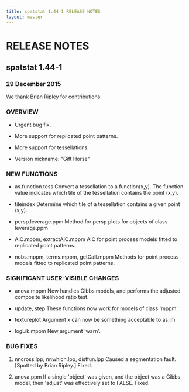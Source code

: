 ```yaml
---
title: spatstat 1.44-1 RELEASE NOTES
layout: master
---
```


# RELEASE NOTES

## spatstat 1.44-1

### 29 December 2015

   We thank Brian Ripley for contributions.

### OVERVIEW

 * Urgent bug fix.

 * More support for replicated point patterns.

 * More support for tessellations.

 * Version nickname: "Gift Horse"

### NEW FUNCTIONS

 * as.function.tess
   Convert a tessellation to a function(x,y). The function value
   indicates which tile of the tessellation contains the point (x,y).

 * tileindex
   Determine which tile of a tessellation contains a given point (x,y).

 * persp.leverage.ppm
   Method for persp plots for objects of class leverage.ppm

 * AIC.mppm, extractAIC.mppm
   AIC for point process models fitted to replicated point patterns.

 * nobs.mppm, terms.mppm, getCall.mppm
   Methods for point process models fitted to replicated point patterns.

### SIGNIFICANT USER-VISIBLE CHANGES

 * anova.mppm
   Now handles Gibbs models, and performs the
   adjusted composite likelihood ratio test.

 * update, step
   These functions now work for models of class 'mppm'.

 * textureplot
   Argument x can now be something acceptable to as.im

 * logLik.mppm
   New argument 'warn'.

### BUG FIXES

 1. nncross.lpp, nnwhich.lpp, distfun.lpp
  Caused a segmentation fault.
  [Spotted by Brian Ripley.]
  Fixed.

 2. anova.ppm
  If a single 'object' was given, and the object was a Gibbs model,
  then 'adjust' was effectively set to FALSE.
  Fixed.

